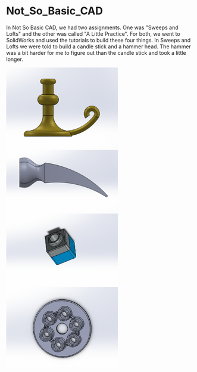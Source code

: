 # Not_So_Basic_CAD

In Not So Basic CAD, we had two assignments. One was "Sweeps and Lofts" and the other was called "A Little Practice". For both, we went to SolidWorks and used the tutorials to build these four things. In Sweeps and Lofts we were told to build a candle stick and a hammer head. The hammer was a bit harder for me to figure out than the candle stick and took a little longer. 


<img src="NSBpics/candlepicture.PNG" width="300" >


<img src="NSBpics/loftpicture.PNG" width="300" >


<img src="NSBpics/tutorpicture.PNG" width="300" >


<img src="NSBpics/pressureplate.PNG" width="300" >



